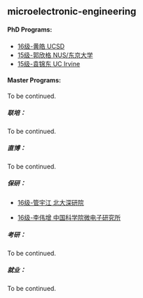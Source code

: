 ## microelectronic-engineering

#### PhD Programs:
  - [16级-黄皓 UCSD](grad-application/electronic-and-electrical-engineering/microelectronic-engineering/[US]-16-huanghao.md)
  - [15级-郭欣格 NUS/东京大学](grad-application/electronic-and-electrical-engineering/microelectronic-engineering/[SG_JP]-15-guoxinge.md)
  - [15级-袁锦东 UC Irvine](grad-application/electronic-and-electrical-engineering/microelectronic-engineering/[US]-15-yuanjindong.md)

#### Master Programs:

To be continued.

##### 联培：

To be continued.

##### 直博：

To be continued.

##### 保研：

* [16级-管宇江 北大深研院](grad-application/electronic-and-electrical-engineering/microelectronic-engineering/[CN]-16-guanyujiang.md)

* [16级-李伟增 中国科学院微电子研究所](grad-application/electronic-and-electrical-engineering/microelectronic-engineering/[CN]-16-liweizeng.md)

##### 考研：

To be continued.

##### 就业：

To be continued.
